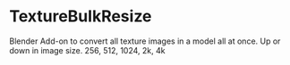# TextureBulkResize
Blender Add-on to convert all texture images in a model all at once. Up or down in image size. 256, 512, 1024, 2k, 4k 

